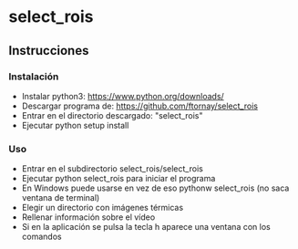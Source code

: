 # select_rois
## Instrucciones
### Instalación
- Instalar python3: https://www.python.org/downloads/
- Descargar programa de: https://github.com/ftornay/select_rois
- Entrar en el directorio descargado: "select_rois"
- Ejecutar python setup install
### Uso
- Entrar en el subdirectorio select_rois/select_rois
- Ejecutar python select_rois para iniciar el programa
- En Windows puede usarse en vez de eso pythonw select_rois (no saca ventana de terminal)
- Elegir un directorio con imágenes térmicas
- Rellenar información sobre el vídeo
- Si en la aplicación se pulsa la tecla h aparece una ventana con los comandos
